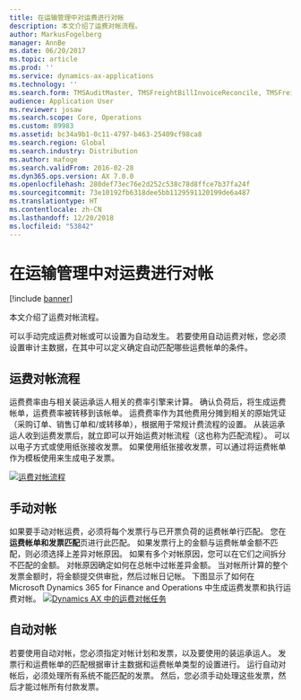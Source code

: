 ```yaml
---
title: 在运输管理中对运费进行对帐
description: 本文介绍了运费对帐流程。
author: MarkusFogelberg
manager: AnnBe
ms.date: 06/20/2017
ms.topic: article
ms.prod: ''
ms.service: dynamics-ax-applications
ms.technology: ''
ms.search.form: TMSAuditMaster, TMSFreightBillInvoiceReconcile, TMSFreightBillSummary, TMSFreightBillType, TMSFreightMatchReason, TMSInvoiceTable
audience: Application User
ms.reviewer: josaw
ms.search.scope: Core, Operations
ms.custom: 89983
ms.assetid: bc34a9b1-0c11-4797-b463-25409cf98ca8
ms.search.region: Global
ms.search.industry: Distribution
ms.author: mafoge
ms.search.validFrom: 2016-02-28
ms.dyn365.ops.version: AX 7.0.0
ms.openlocfilehash: 280def73ec76e2d252c538c78d8ffce7b37fa24f
ms.sourcegitcommit: 73e10192fb6318dee5bb1129591120199de6a487
ms.translationtype: HT
ms.contentlocale: zh-CN
ms.lasthandoff: 12/20/2018
ms.locfileid: "53842"
---
```

# <a name="reconcile-freight-in-transportation-management"></a>在运输管理中对运费进行对帐

[!include [banner](../includes/banner.md)]

本文介绍了运费对帐流程。

可以手动完成运费对帐或可以设置为自动发生。 若要使用自动运费对帐，您必须设置审计主数据，在其中可以定义确定自动匹配哪些运费帐单的条件。

## <a name="the-freight-reconciliation-process"></a>运费对帐流程
运费费率由与相关装运承运人相关的费率引擎来计算。 确认负荷后，将生成运费帐单，运费费率被转移到该帐单。 运费费率作为其他费用分摊到相关的原始凭证（采购订单、销售订单和/或转移单），根据用于常规计费流程的设置。 从装运承运人收到运费发票后，就立即可以开始运费对帐流程（这也称为匹配流程）。 可以以电子方式或使用纸张接收发票。 如果使用纸张接收发票，可以通过将运费帐单作为模板使用来生成电子发票。 

[![运费对帐流程](./media/freight-reconcilation-process.jpg)](./media/freight-reconcilation-process.jpg)

## <a name="manual-reconciliation"></a>手动对帐
如果要手动对帐运费，必须将每个发票行与已开票负荷的运费帐单行匹配。 您在**运费帐单和发票匹配**页进行此匹配。 如果发票行上的金额与运费帐单金额不匹配，则必须选择上差异对帐原因。 如果有多个对帐原因，您可以在它们之间拆分不匹配的金额。 对帐原因确定如何在总帐中过帐差异金额。 当对帐所计算的整个发票金额时，将金额提交供审批，然后过帐日记帐。 下图显示了如何在 Microsoft Dynamics 365 for Finance and Operations 中生成运费发票和执行运费对帐。 
[![Dynamics AX 中的运费对帐任务](./media/processflowforfreightreconciliation.jpg)](./media/processflowforfreightreconciliation.jpg)
## <a name="automatic-reconciliation"></a>自动对帐
若要使用自动对帐，您必须指定对帐计划和发票，以及要使用的装运承运人。 发票行和运费帐单的匹配根据审计主数据和运费帐单类型的设置进行。 运行自动对帐后，必须处理所有系统不能匹配的发票。 然后，您必须手动处理这些发票，然后才能过帐所有付款发票。




